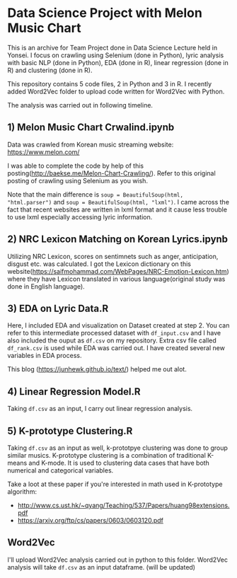 # Data Science Project with Melon Music Chart

This is an archive for Team Project done in Data Science Lecture held in Yonsei. I focus on crawling using Selenium (done in Python), lyric analysis with basic NLP (done in Python), EDA (done in R), linear regression (done in R) and clustering (done in R).

This repository contains 5 code files, 2 in Python and 3 in R. 
I recently added Word2Vec folder to upload code written for Word2Vec with Python.

The analysis was carried out in following timeline.

## 1) Melon Music Chart Crwalind.ipynb

Data was crawled from Korean music streaming website: https://www.melon.com/

I was able to complete the code by help of this posting(http://baekse.me/Melon-Chart-Crawling/). Refer to this original posting of crawling using Selenium as you wish. 

Note that the main difference is `soup = BeautifulSoup(html, "html.parser")` and `soup = BeautifulSoup(html, "lxml")`. I came across the fact that recent websites are written in lxml format and it cause less trouble to use lxml especially accessing lyric information.


## 2) NRC Lexicon Matching on Korean Lyrics.ipynb

Utilizing NRC Lexicon, scores on sentimnets such as anger, anticipation, disgust etc. was calculated. I got the Lexicon dictionary on this website(https://saifmohammad.com/WebPages/NRC-Emotion-Lexicon.htm) where they have Lexicon translated in various language(original study was done in English language).


## 3) EDA on Lyric Data.R

Here, I included EDA and visualization on Dataset created at step 2. You can refer to this intermediate processed dataset with `df_input.csv` and I have also included the ouput as `df.csv` on my repository. Extra csv file called `df_rank.csv` is used while EDA was carried out. I have created several new variables in EDA process.

This blog (https://junhewk.github.io/text/) helped me out alot. 


## 4) Linear Regression Model.R

Taking `df.csv` as an input, I carry out linear regression analysis.


## 5) K-prototype Clustering.R

Taking `df.csv` as an input as well, k-prototpye clustering was done to group similar musics. K-prototype clustering is a combination of traditional K-means and K-mode. It is used to clustering data cases that have both numerical and categorical variables. 

Take a loot at these paper if you're interested in math used in K-prototype algorithm:  
* http://www.cs.ust.hk/~qyang/Teaching/537/Papers/huang98extensions.pdf  
* https://arxiv.org/ftp/cs/papers/0603/0603120.pdf  

## Word2Vec

I'll upload Word2Vec analysis carried out in python to this folder. Word2Vec analysis will take `df.csv` as an input dataframe. (will be updated)
